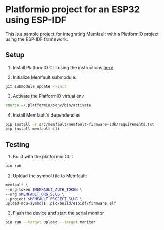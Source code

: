 # Platformio project for an ESP32 using ESP-IDF

This is a sample project for integrating Memfault with a PlatformIO project using the ESP-IDF framework.

## Setup

1. Install PlatformIO CLI using the instructions [here](https://docs.platformio.org/en/latest//core/installation.html#super-quick-mac-linux).

2. Initialize Memfault submodule:

```bash
git submodule update --init
```

3. Activate the PlatformIO virtual env

```bash
source ~/.platformio/penv/bin/activate
```

4. Install Memfault's dependencies

```bash
pip install -r src/memfault/memfault-firmware-sdk/requirements.txt
pip install memfault-cli
```

## Testing

1. Build with the platformio CLI:
    
```bash
pio run
```
    
2. Upload the symbol file to Memfault:
    
```bash
memfault \
--org-token $MEMFAULT_AUTH_TOKEN \
--org $MEMFAULT_ORG_SLUG \
--project $MEMFAULT_PROJECT_SLUG \
upload-mcu-symbols .pio/build/espidf/firmware.elf
```

3. Flash the device and start the serial monitor

```bash
pio run --target upload --target monitor
```
